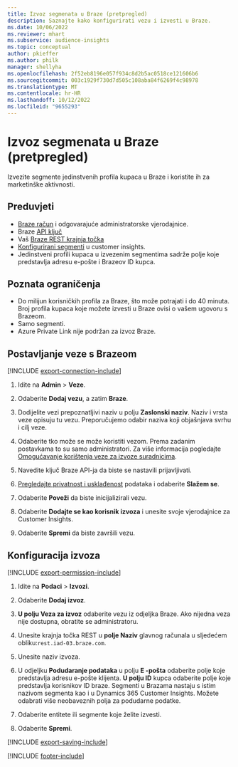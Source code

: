 ```yaml
---
title: Izvoz segmenata u Braze (pretpregled)
description: Saznajte kako konfigurirati vezu i izvesti u Braze.
ms.date: 10/06/2022
ms.reviewer: mhart
ms.subservice: audience-insights
ms.topic: conceptual
author: pkieffer
ms.author: philk
manager: shellyha
ms.openlocfilehash: 2f52eb8196e057f934c8d2b5ac0518ce121606b6
ms.sourcegitcommit: 003c1929f730d7d505c108aba84f6269f4c98978
ms.translationtype: MT
ms.contentlocale: hr-HR
ms.lasthandoff: 10/12/2022
ms.locfileid: "9655293"
---
```

# <a name="export-segments-to-braze-preview"></a>Izvoz segmenata u Braze (pretpregled)

Izvezite segmente jedinstvenih profila kupaca u Braze i koristite ih za marketinške aktivnosti.

## <a name="prerequisites"></a>Preduvjeti

- [Braze račun](https://www.braze.com/) i odgovarajuće administratorske vjerodajnice.
- Braze [API ključ](https://www.braze.com/docs/api/basics/)
- Vaš [Braze REST krajnja točka](https://www.braze.com/docs/api/basics/#api-definitions) 
- [Konfigurirani segmenti](segments.md) u customer insights.
- Jedinstveni profili kupaca u izvezenim segmentima sadrže polje koje predstavlja adresu e-pošte i Brazeov ID kupca.

## <a name="known-limitations"></a>Poznata ograničenja

- Do milijun korisničkih profila za Braze, što može potrajati i do 40 minuta. Broj profila kupaca koje možete izvesti u Braze ovisi o vašem ugovoru s Brazeom.
- Samo segmenti.
- Azure Private Link nije podržan za izvoz Braze.

## <a name="set-up-connection-to-braze"></a>Postavljanje veze s Brazeom

[!INCLUDE [export-connection-include](includes/export-connection-admn.md)]

1. Idite na **Admin** > **Veze**.

1. Odaberite **Dodaj vezu**, a zatim **Braze**.

1. Dodijelite vezi prepoznatljivi naziv u polju **Zaslonski naziv**. Naziv i vrsta veze opisuju tu vezu. Preporučujemo odabir naziva koji objašnjava svrhu i cilj veze.

1. Odaberite tko može se može koristiti vezom. Prema zadanim postavkama to su samo administratori. Za više informacija pogledajte [Omogućavanje korištenja veze za izvoze suradnicima](connections.md#allow-contributors-to-use-a-connection-for-exports).

1. Navedite ključ Braze API-ja da biste se nastavili prijavljivati.

1. [Pregledajte privatnost i usklađenost](connections.md#data-privacy-and-compliance) podataka i odaberite **Slažem se**.

1. Odaberite **Poveži** da biste inicijalizirali vezu.

1. Odaberite **Dodajte se kao korisnik izvoza** i unesite svoje vjerodajnice za Customer Insights.

1. Odaberite **Spremi** da biste završili vezu.

## <a name="configure-an-export"></a>Konfiguracija izvoza

[!INCLUDE [export-permission-include](includes/export-permission.md)]

1. Idite na **Podaci** > **Izvozi**.

1. Odaberite **Dodaj izvoz**.

1. **U polju Veza za izvoz** odaberite vezu iz odjeljka Braze. Ako nijedna veza nije dostupna, obratite se administratoru.

1. Unesite krajnja točka REST u **polje Naziv** glavnog računala u sljedećem obliku:`rest.iad-03.braze.com`.

1. Unesite naziv izvoza.

1. U odjeljku **Podudaranje podataka** u polju **E -pošta** odaberite polje koje predstavlja adresu e-pošte klijenta. **U polju ID** kupca odaberite polje koje predstavlja korisnikov ID braze. Segmenti u Brazama nastaju s istim nazivom segmenta kao i u Dynamics 365 Customer Insights. Možete odabrati više neobaveznih polja za podudarne podatke.

1. Odaberite entitete ili segmente koje želite izvesti.

1. Odaberite **Spremi**.

[!INCLUDE [export-saving-include](includes/export-saving.md)]

[!INCLUDE [footer-include](includes/footer-banner.md)]
